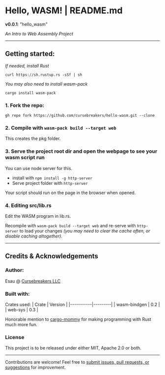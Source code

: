 # Hello, WASM! | README.md

**v0.0.1**: "hello_wasm"

*An Intro to Web Assembly Project*

---
## Getting started:

*If needed, install Rust*

`curl https://sh.rustup.rs -sSf | sh`

*You may also need to install wasm-pack*

`cargo install wasm-pack`

### 1. Fork the repo:

`gh repo fork https://github.com/cursebreakers/hello-wasm.git --clone`

### 2. Compile with `wasm-pack build --target web`

This creates the pkg folder.

### 3. Serve the project root dir and open the webpage to see your wasm script run

You can use node server for this.
- install with `npm install -g http-server`
- Serve project folder with `http-server`

Your script should run on the page in the browser when opened.

### 4. Editing src/lib.rs

Edit the WASM program in lib.rs. 

Recompile with `wasm-pack build --target web` and re-serve with `http-server` to load your changes *(you may need to clear the cache often, or disable caching altogether)*.

---
## Credits & Acknowledgements

### Author:

Esau @ [Cursebreakers LLC](https://cursebreakers.net)

### Built with:

Crates used:
| Crate     | Version |
|-----------|---------|
| wasm-bindgen | 0.2  |
| web-sys      | 0.3  |

Honorable mention to [cargo-mommy](https://github.com/Gankra/cargo-mommy) for making programming with Rust much more fun.

### License

This project is to be released under either MIT, Apache 2.0 or both.

---

Contributions are welcome! Feel free to [submit issues, pull requests, or suggestions](mailto:hello@cursebreakers.net) for improvement.


